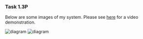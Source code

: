 ### Task 1.3P

Below are some images of my system. Please see [here](https://youtu.be/C6G91DkuiKU) for a video demonstration.

![diagram](Task1.3/task1.3P.png)
![diagram](Task1.3/Task1.3Pserial.png)
